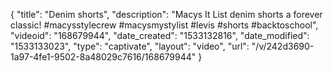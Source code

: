 {
    "title": "Denim shorts",
    "description": "Macys It List denim shorts a forever classic! #macysstylecrew #macysmystylist #levis #shorts #backtoschool",
    "videoid": "168679944",
    "date_created": "1533132816",
    "date_modified": "1533133023",
    "type": "captivate",
    "layout": "video",
    "url": "\/v\/242d3690-1a97-4fe1-9502-8a48029c7616\/168679944"
}